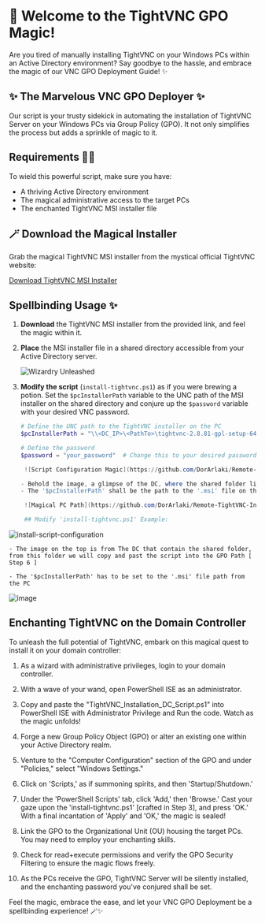 # 🚀 Welcome to the TightVNC GPO Magic!

Are you tired of manually installing TightVNC on your Windows PCs within an Active Directory environment? Say goodbye to the hassle, and embrace the magic of our VNC GPO Deployment Guide! ✨

## ✨ The Marvelous VNC GPO Deployer ✨

Our script is your trusty sidekick in automating the installation of TightVNC Server on your Windows PCs via Group Policy (GPO). It not only simplifies the process but adds a sprinkle of magic to it.

## Requirements 🧙‍♂️

To wield this powerful script, make sure you have:

- A thriving Active Directory environment
- The magical administrative access to the target PCs
- The enchanted TightVNC MSI installer file

## 🪄 Download the Magical Installer

Grab the magical TightVNC MSI installer from the mystical official TightVNC website:

[Download TightVNC MSI Installer](https://www.tightvnc.com/download.php)

## Spellbinding Usage ✨

1. **Download** the TightVNC MSI installer from the provided link, and feel the magic within it.

2. **Place** the MSI installer file in a shared directory accessible from your Active Directory server. 

    ![Wizardry Unleashed](https://github.com/DorArlaki/Remote-TightVNC-Installer/assets/107101354/50c64be4-9a53-43bf-9760-f35631f94b46)

3. **Modify the script** (`install-tightvnc.ps1`) as if you were brewing a potion. Set the `$pcInstallerPath` variable to the UNC path of the MSI installer on the shared directory and conjure up the `$password` variable with your desired VNC password.

   ```powershell
   # Define the UNC path to the TightVNC installer on the PC
   $pcInstallerPath = "\\<DC_IP>\<PathTo>\tightvnc-2.8.81-gpl-setup-64bit.msi"   # Change this to your desired IP + Path

   # Define the password
   $password = "your_password"  # Change this to your desired password

    ![Script Configuration Magic](https://github.com/DorArlaki/Remote-TightVNC-Installer/assets/107101354/5eff632f-bd92-4b99-a3ec-7faaebad524f)

   - Behold the image, a glimpse of the DC, where the shared folder lies, and from which the script shall journey forth into the GPO Path [ Step 6 ].
   - The '$pcInstallerPath' shall be the path to the '.msi' file on the PC.
   
    ![Magical PC Path](https://github.com/DorArlaki/Remote-TightVNC-Installer/assets/107101354/2fa7eb1b-4302-4871-a288-377295447df7)

    ## Modify 'install-tightvnc.ps1' Example: 
![install-script-configuration](https://github.com/DorArlaki/Remote-TightVNC-Installer/assets/107101354/5eff632f-bd92-4b99-a3ec-7faaebad524f)

    - The image on the top is from The DC that contain the shared folder, from this folder we will copy and past the script into the GPO Path [ Step 6 ] 
   
    - The '$pcInstallerPath' has to be set to the '.msi' file path from the PC
![image](https://github.com/DorArlaki/Remote-TightVNC-Installer/assets/107101354/2fa7eb1b-4302-4871-a288-377295447df7)

## Enchanting TightVNC on the Domain Controller

To unleash the full potential of TightVNC, embark on this magical quest to install it on your domain controller:

1. As a wizard with administrative privileges, login to your domain controller.

2. With a wave of your wand, open PowerShell ISE as an administrator.

3. Copy and paste the "TightVNC_Installation_DC_Script.ps1" into PowerShell ISE with Administrator Privilege and Run the code. Watch as the magic unfolds!

4. Forge a new Group Policy Object (GPO) or alter an existing one within your Active Directory realm.

5. Venture to the "Computer Configuration" section of the GPO and under "Policies," select "Windows Settings."

6. Click on 'Scripts,' as if summoning spirits, and then 'Startup/Shutdown.'

7. Under the 'PowerShell Scripts' tab, click 'Add,' then 'Browse.' Cast your gaze upon the 'install-tightvnc.ps1' [crafted in Step 3], and press 'OK.' With a final incantation of 'Apply' and 'OK,' the magic is sealed!

9. Link the GPO to the Organizational Unit (OU) housing the target PCs. You may need to employ your enchanting skills.

10. Check for read+execute permissions and verify the GPO Security Filtering to ensure the magic flows freely.

11. As the PCs receive the GPO, TightVNC Server will be silently installed, and the enchanting password you've conjured shall be set.

Feel the magic, embrace the ease, and let your VNC GPO Deployment be a spellbinding experience! 🪄✨
